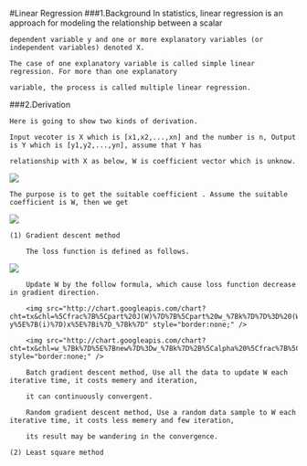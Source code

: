 #Linear Regression
###1.Background
    In statistics, linear regression is an approach for modeling the relationship between a scalar 
    
    dependent variable y and one or more explanatory variables (or independent variables) denoted X. 
    
    The case of one explanatory variable is called simple linear regression. For more than one explanatory 
    
    variable, the process is called multiple linear regression.
###2.Derivation
    
    Here is going to show two kinds of derivation.
    
    Input vecoter is X which is [x1,x2,...,xn] and the number is n, Output is Y which is [y1,y2,...,yn], assume that Y has 
        
    relationship with X as below, W is coefficient vector which is unknow.
        
<img src="http://chart.googleapis.com/chart?cht=tx&chl=Y%3DXW" style="border:none;" />
        
    The purpose is to get the suitable coefficient . Assume the suitable coefficient is W, then we get 
        
<img src="http://chart.googleapis.com/chart?cht=tx&chl=h_%7Bw%7D(x)%3DXW" style="border:none;" />

    (1) Gradient descent method
        
        The loss function is defined as follows.
        
<img src="http://chart.googleapis.com/chart?cht=tx&chl=J(W)%3D%5Cfrac%7B1%7D%7B2%7D%5Csum_%7Bi%3D1%7D%5Em%20(h_%7Bw%7D(x%5E%7B(i)%7D)-y%5E%7B(i)%7D)%5E%7B2%7D" style="border:none;" />
        
        Update W by the follow formula, which cause loss function decrease in gradient direction.
        
        <img src="http://chart.googleapis.com/chart?cht=tx&chl=%5Cfrac%7B%5Cpart%20J(W)%7D%7B%5Cpart%20w_%7Bk%7D%7D%3D%20(WX%5E%7B(i)%7D-y%5E%7B(i)%7D)x%5E%7Bi%7D_%7Bk%7D" style="border:none;" />
        
        <img src="http://chart.googleapis.com/chart?cht=tx&chl=w_%7Bk%7D%5E%7Bnew%7D%3Dw_%7Bk%7D%2B%5Calpha%20%5Cfrac%7B%5Cpart%20J(W)%7D%7B%5Cpart%20w_%7Bk%7D%7D" style="border:none;" />
        
        Batch gradient descent method, Use all the data to update W each iterative time, it costs memery and iteration, 
        
        it can continuously convergent. 
        
        Random gradient descent method, Use a random data sample to W each iterative time, it costs less memery and few iteration,
        
        its result may be wandering in the convergence.
        
    (2) Least square method
